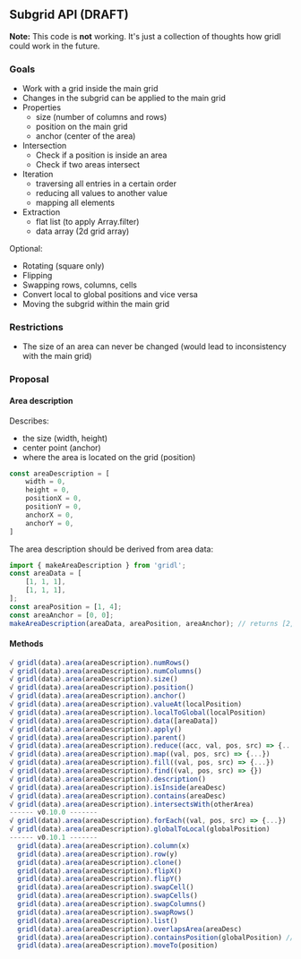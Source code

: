 ## Subgrid API (DRAFT)

**Note:** This code is **not** working. It's just a collection of thoughts how gridl could work in the future.

### Goals

* Work with a grid inside the main grid 
* Changes in the subgrid can be applied to the main grid
* Properties
    * size (number of columns and rows)
    * position on the main grid
    * anchor (center of the area)
* Intersection
    * Check if a position is inside an area
    * Check if two areas intersect
* Iteration
    * traversing all entries in a certain order
    * reducing all values to another value
    * mapping all elements
* Extraction
    * flat list (to apply Array.filter)
    * data array (2d grid array)

Optional:

* Rotating (square only)
* Flipping
* Swapping rows, columns, cells
* Convert local to global positions and vice versa
* Moving the subgrid within the main grid

### Restrictions

* The size of an area can never be changed (would lead to inconsistency with the main grid)

### Proposal

#### Area description

Describes:

* the size (width, height)
* center point (anchor)
* where the area is located on the grid (position)

```javascript
const areaDescription = [
    width = 0,
    height = 0,
    positionX = 0,
    positionY = 0,
    anchorX = 0,
    anchorY = 0,
]
```

The area description should be derived from area data:

```javascript
import { makeAreaDescription } from 'gridl';
const areaData = [
    [1, 1, 1],
    [1, 1, 1],
];
const areaPosition = [1, 4];
const areaAnchor = [0, 0];
makeAreaDescription(areaData, areaPosition, areaAnchor); // returns [2,3,1,4,0,0]
``` 

#### Methods

```javascript
√ gridl(data).area(areaDescription).numRows()
√ gridl(data).area(areaDescription).numColumns()
√ gridl(data).area(areaDescription).size()
√ gridl(data).area(areaDescription).position()
√ gridl(data).area(areaDescription).anchor()
√ gridl(data).area(areaDescription).valueAt(localPosition)
√ gridl(data).area(areaDescription).localToGlobal(localPosition)
√ gridl(data).area(areaDescription).data([areaData])
√ gridl(data).area(areaDescription).apply()
√ gridl(data).area(areaDescription).parent()
√ gridl(data).area(areaDescription).reduce((acc, val, pos, src) => {...})
√ gridl(data).area(areaDescription).map((val, pos, src) => {...})
√ gridl(data).area(areaDescription).fill((val, pos, src) => {...})
√ gridl(data).area(areaDescription).find((val, pos, src) => {})
√ gridl(data).area(areaDescription).description()
√ gridl(data).area(areaDescription).isInside(areaDesc)
√ gridl(data).area(areaDescription).contains(areaDesc)
√ gridl(data).area(areaDescription).intersectsWith(otherArea)
------ v0.10.0 -------
√ gridl(data).area(areaDescription).forEach((val, pos, src) => {...})
√ gridl(data).area(areaDescription).globalToLocal(globalPosition)
------ v0.10.1 -------
  gridl(data).area(areaDescription).column(x)
  gridl(data).area(areaDescription).row(y)
  gridl(data).area(areaDescription).clone()
  gridl(data).area(areaDescription).flipX()
  gridl(data).area(areaDescription).flipY()
  gridl(data).area(areaDescription).swapCell()
  gridl(data).area(areaDescription).swapCells()
  gridl(data).area(areaDescription).swapColumns()
  gridl(data).area(areaDescription).swapRows()
  gridl(data).area(areaDescription).list()
  gridl(data).area(areaDescription).overlapsArea(areaDesc)
  gridl(data).area(areaDescription).containsPosition(globalPosition) // already possible by using contains(areaDesc), calculations could be simplified when checking just a point instead of an area
  gridl(data).area(areaDescription).moveTo(position)
```
